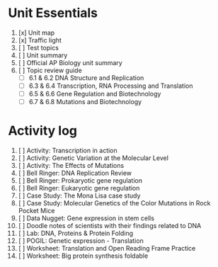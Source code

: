 # Unit Essentials
1. [x] Unit map
2. [x] Traffic light
3. [ ] Test topics
4. [ ] Unit summary
5. [ ] Official AP Biology unit summary
6. [ ] Topic review guide  
	- [ ] 6.1 & 6.2 DNA Structure and Replication  
	- [ ] 6.3 & 6.4 Transcription, RNA Processing and Translation  
	- [ ] 6.5 & 6.6 Gene Regulation and Biotechnology  
	- [ ] 6.7 & 6.8 Mutations and Biotechnology

# Activity log
1. [ ] Activity: Transcription in action
2. [ ] Activity: Genetic Variation at the Molecular Level
3. [ ] Activity: The Effects of Mutations
4. [ ] Bell Ringer: DNA Replication Review
5. [ ] Bell Ringer: Prokaryotic gene regulation
6. [ ] Bell Ringer: Eukaryotic gene regulation
7. [ ] Case Study: The Mona Lisa case study
8. [ ] Case Study: Molecular Genetics of the Color Mutations in Rock Pocket Mice
9. [ ] Data Nugget: Gene expression in stem cells
10. [ ] Doodle notes of scientists with their findings related to DNA
11. [ ] Lab: DNA, Proteins & Protein Folding
12. [ ] POGIL: Genetic expression - Translation
13. [ ] Worksheet: Translation and Open Reading Frame Practice
14. [ ] Worksheet: Big protein synthesis foldable